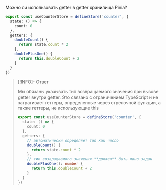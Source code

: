 Можно ли использовать getter в getter хранилища Pinia?

```ts
export const useCounterStore = defineStore('counter', {
  state: () => {
    count: 0
  },
  getters: {
    doubleCount() {
      return state.count * 2
    },
    doublePlusOne() {
      return this.doubleCount + 2
    }
  }
})
```

> [!INFO]- Ответ
> >
>
> Мы обязаны указывать тип возвращаемого значения при вызове getter внутри getter. Это связано с 
> ограничением TypeScript и не затрагивает геттеры, определенные через стрелочной функции, а также 
> геттеры, не использующие this 
>
> ```ts
> export const useCounterStore = defineStore('counter', {
>   state: () => {
>     count: 0
>   },
>   getters: {
>     // автоматически определяет тип как число
>     doubleCount() {
>       return state.count * 2
>     },
>     // тип возвращаемого значения **должен** быть явно задан
>     doublePlusOne(): number {
>       return this.doubleCount + 2
>     }
>   }
> })
> ```

